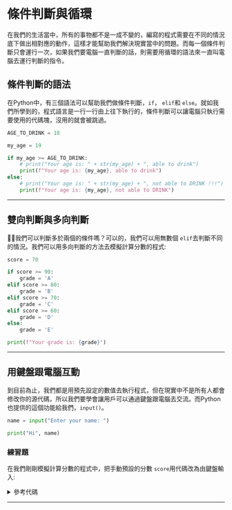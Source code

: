 # 條件判斷與循環
在我們的生活當中，所有的事物都不是一成不變的，編寫的程式需要在不同的情況底下做出相對應的動作，這樣才能幫助我們解決現實當中的問題。而每一個條件判斷只會運行一次，如果我們要電腦一直判斷的話，則需要用循環的語法來一直叫電腦去運行判斷的指令。

## 條件判斷的語法
在Python中，有三個語法可以幫助我們做條件判斷，`if`， `elif`和 `else`。就如我們所學到的，程式語言是一行一行由上往下執行的，條件判斷可以讓電腦只執行需要使用的代碼塊，沒用的就會被跳過。

```python
AGE_TO_DRINK = 18

my_age = 19

if my_age >= AGE_TO_DRINK:
    # print("Your age is: " + str(my_age) + ", able to drink")
    print(f"Your age is: {my_age}, able to drink")
else:
    # print("Your age is: " + str(my_age) + ", not able to DRINK !!!")
    print(f"Your age is: {my_age}, not able to DRINK")
```

---

## 雙向判斷與多向判斷
我們可以判斷多於兩個的條件嗎？可以的，我們可以用無數個 `elif`去判斷不同的情況。我們可以用多向判斷的方法去模擬計算分數的程式:
```python
score = 70

if score >= 90:
    grade = 'A'
elif score >= 80:
    grade = 'B'
elif score >= 70:
    grade = 'C'
elif score >= 60:
    grade = 'D'
else:
    grade = 'E'

print(f"Your grade is: {grade}")
```

---

## 用鍵盤跟電腦互動
到目前為止，我們都是用預先設定的數值去執行程式，但在現實中不是所有人都會修改你的源代碼，所以我們要學會讓用戶可以通過鍵盤跟電腦去交流。而Python也提供的這個功能給我們，`input()`。
```python
name = input("Enter your name: ")

print("Hi", name)
```

### 練習題
在我們剛剛模擬計算分數的程式中，把手動預設的分數 `score`用代碼改為由鍵盤輸入:
<details>
<summary>參考代碼</summary>

```python
score = int(input("Enter the score: "))

if score >= 90:
    grade = 'A'
elif score >= 80:
    grade = 'B'
elif score >= 70:
    grade = 'C'
elif score >= 60:
    grade = 'D'
else:
    grade = 'E'

print(f"Your grade is: {grade}")
```
</details>

---